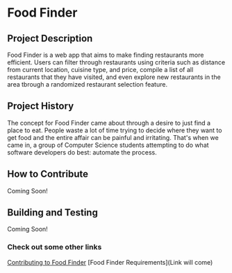 # Food Finder

## Project Description
Food Finder is a web app that aims to make finding restaurants more efficient. Users can filter through restaurants using criteria
such as distance from current location, cuisine type, and price, compile a list of all restaurants that they have visited, and even 
explore new restaurants in the area tbrough a randomized restaurant selection feature. 

## Project History
The concept for Food Finder came about through a desire to just find a place to eat. People waste a lot of time trying to decide where
they want to get food and the entire affair can be painful and irritating. That's when we came in, 
a group of Computer Science students attempting to do what software developers do best: automate the process. 

## How to Contribute
Coming Soon!

## Building and Testing
Coming Soon!

### Check out some other links
[Contributing to Food Finder](https://github.com/nyu-software-engineering/food-finder/blob/master/CONTRIBUTING.md)
[Food Finder Requirements](Link will come)
